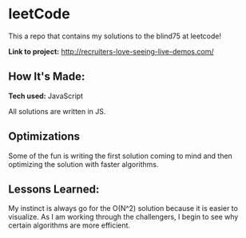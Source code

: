# leetCode

This a repo that contains my solutions to the blind75 at leetcode!

**Link to project:** http://recruiters-love-seeing-live-demos.com/

## How It's Made:

**Tech used:** JavaScript

All solutions are written in JS.

## Optimizations

Some of the fun is writing the first solution coming to mind and then optimizing the solution with faster algorithms.

## Lessons Learned:

My instinct is always go for the O(N^2) solution because it is easier to visualize. As I am working through the challengers, I begin to see why certain algorithms are more efficient.

